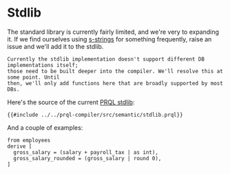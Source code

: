 # Stdlib

The standard library is currently fairly limited, and we're very to expanding
it. If we find ourselves using [s-strings](./language-features/s-strings.md) for
something frequently, raise an issue and we'll add it to the stdlib.

```admonish note
Currently the stdlib implementation doesn't support different DB implementations itself;
those need to be built deeper into the compiler. We'll resolve this at some point. Until
then, we'll only add functions here that are broadly supported by most DBs.
```

Here's the source of the current [PRQL
stdlib](https://github.com/PRQL/prql/blob/main/prql-compiler/src/semantic/stdlib.prql):

```prql_no_test
{{#include ../../prql-compiler/src/semantic/stdlib.prql}}
```

And a couple of examples:

```prql
from employees
derive [
  gross_salary = (salary + payroll_tax | as int),
  gross_salary_rounded = (gross_salary | round 0),
]
```
